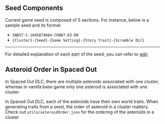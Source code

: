 ## Seed Components
Current game seed is composed of 5 sections. For instance, below is a sample seed and its format:

- `SNDST-C-1845874684-CHDB7-D3-DH`
- `{Cluster}-{Seed}-{Game Setting}-{Story Trait}-{Scramble DLC}`

---

For detailed explanation of each part of the seed, you can refer to [wiki](https://oxygennotincluded.wiki.gg/wiki/Guide/Worldgen_Seeds)

## Asteroid Order in Spaced Out
In Spaced Out DLC, there are multiple asteroids associated with one cluster, whereas in vanilla base game only one asteroid is associated with one cluster.

In Spaced Out DLC, each of the asteroids have their own world traits. When generating traits from a seed, the order of asteroid in a cluster matters. Check out `utils/asteroidOrder.json` for the ordering of the asteroids in a cluster
